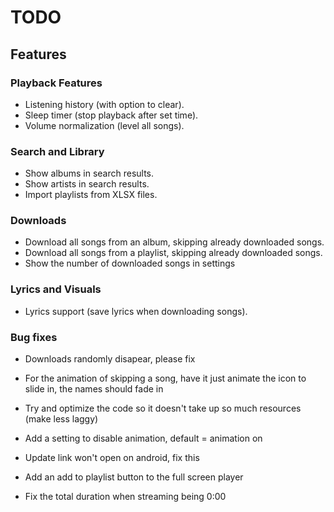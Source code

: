 # TODO

## Features

### Playback Features
- Listening history (with option to clear).
- Sleep timer (stop playback after set time).
- Volume normalization (level all songs).

### Search and Library
- Show albums in search results.
- Show artists in search results.
- Import playlists from XLSX files.

### Downloads
- Download all songs from an album, skipping already downloaded songs.
- Download all songs from a playlist, skipping already downloaded songs.
- Show the number of downloaded songs in settings

### Lyrics and Visuals
- Lyrics support (save lyrics when downloading songs).

### Bug fixes

- Downloads randomly disapear, please fix

- For the animation of skipping a song, have it just animate the icon to slide in, the names should fade in

- Try and optimize the code so it doesn't take up so much resources (make less laggy)

- Add a setting to disable animation, default = animation on

- Update link won't open on android, fix this

- Add an add to playlist button to the full screen player

- Fix the total duration when streaming being 0:00